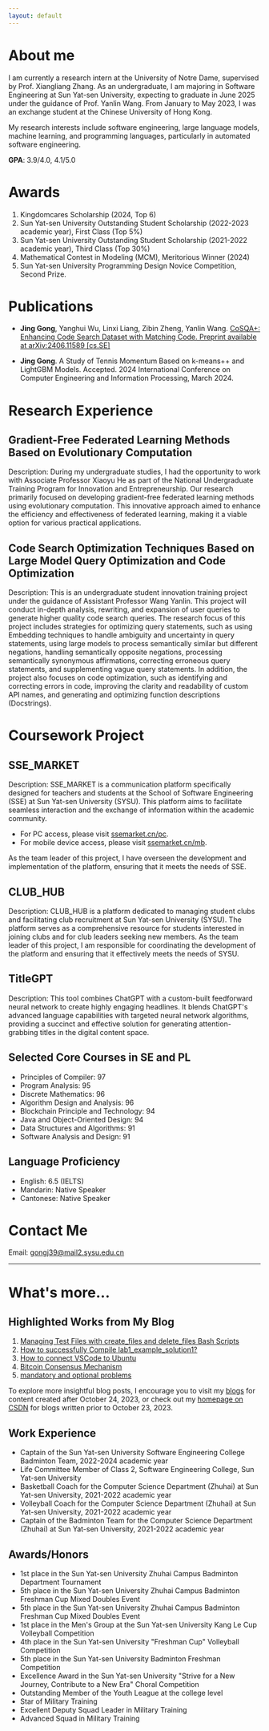 ```yaml
---
layout: default
---
```

# About me

I am currently a research intern at the University of Notre Dame, supervised by Prof. Xiangliang Zhang. As an undergraduate, I am majoring in Software Engineering at Sun Yat-sen University, expecting to graduate in June 2025 under the guidance of Prof. Yanlin Wang. From January to May 2023, I was an exchange student at the Chinese University of Hong Kong.

My research interests include software engineering, large language models, machine learning, and programming languages, particularly in automated software engineering. 

**GPA**: 3.9/4.0, 4.1/5.0

# Awards

1. Kingdomcares Scholarship (2024, Top 6)
2. Sun Yat-sen University Outstanding Student Scholarship (2022-2023 academic year), First Class (Top 5%)
3. Sun Yat-sen University Outstanding Student Scholarship (2021-2022 academic year), Third Class (Top 30%)
4. Mathematical Contest in Modeling (MCM), Meritorious Winner (2024)
5. Sun Yat-sen University Programming Design Novice Competition, Second Prize.


# Publications

- **Jing Gong**, Yanghui Wu, Linxi Liang, Zibin Zheng, Yanlin Wang. [CoSQA+: Enhancing Code Search Dataset with Matching Code. Preprint available at arXiv:2406.11589 [cs.SE]](https://arxiv.org/abs/2406.11589)

- **Jing Gong**. A Study of Tennis Momentum Based on k-means++ and LightGBM Models. Accepted. 2024 International Conference on Computer Engineering and Information Processing, March 2024.



# Research Experience

## Gradient-Free Federated Learning Methods Based on Evolutionary Computation

Description: During my undergraduate studies, I had the opportunity to work with Associate Professor Xiaoyu He as part of the National Undergraduate Training Program for Innovation and Entrepreneurship. Our research primarily focused on developing gradient-free federated learning methods using evolutionary computation. This innovative approach aimed to enhance the efficiency and effectiveness of federated learning, making it a viable option for various practical applications.

## Code Search Optimization Techniques Based on Large Model Query Optimization and Code Optimization

Description: This is an undergraduate student innovation training project under the guidance of Assistant Professor Wang Yanlin. This project will conduct in-depth analysis, rewriting, and expansion of user queries to generate higher quality code search queries. The research focus of this project includes strategies for optimizing query statements, such as using Embedding techniques to handle ambiguity and uncertainty in query statements, using large models to process semantically similar but different negations, handling semantically opposite negations, processing semantically synonymous affirmations, correcting erroneous query statements, and supplementing vague query statements. In addition, the project also focuses on code optimization, such as identifying and correcting errors in code, improving the clarity and readability of custom API names, and generating and optimizing function descriptions (Docstrings).

# Coursework Project

## SSE_MARKET

Description: SSE_MARKET is a communication platform specifically designed for teachers and students at the School of Software Engineering (SSE) at Sun Yat-sen University (SYSU). This platform aims to facilitate seamless interaction and the exchange of information within the academic community.

- For PC access, please visit [ssemarket.cn/pc](http://ssemarket.cn/pc).
- For mobile device access, please visit [ssemarket.cn/mb](http://ssemarket.cn/mb).

As the team leader of this project, I have overseen the development and implementation of the platform, ensuring that it meets the needs of SSE.

## CLUB_HUB

Description: CLUB_HUB is a platform dedicated to managing student clubs and facilitating club recruitment at Sun Yat-sen University (SYSU). The platform serves as a comprehensive resource for students interested in joining clubs and for club leaders seeking new members. As the team leader of this project, I am responsible for coordinating the development of the platform and ensuring that it effectively meets the needs of SYSU.

## TitleGPT

Description: This tool combines ChatGPT with a custom-built feedforward neural network to create highly engaging headlines. It blends ChatGPT's advanced language capabilities with targeted neural network algorithms, providing a succinct and effective solution for generating attention-grabbing titles in the digital content space.

## Selected Core Courses in SE and PL

- Principles of Compiler: 97
- Program Analysis: 95
- Discrete Mathematics: 96
- Algorithm Design and Analysis: 96
- Blockchain Principle and Technology: 94
- Java and Object-Oriented Design: 94
- Data Structures and Algorithms: 91
- Software Analysis and Design: 91

## Language Proficiency
- English: 6.5 (IELTS)
- Mandarin: Native Speaker
- Cantonese: Native Speaker
  
# Contact Me

Email: gongj39@mail2.sysu.edu.cn

--------

# What's more...

## Highlighted Works from My Blog

1. [Managing Test Files with create_files and delete_files Bash Scripts](https://blog.csdn.net/weixin_64123373/article/details/133934518?spm=1001.2014.3001.5502)
2. [How to successfully Compile lab1_example_solution1?](https://blog.csdn.net/weixin_64123373/article/details/133379846?spm=1001.2014.3001.5502)
3. [How to connect VSCode to Ubuntu](https://blog.csdn.net/weixin_64123373/article/details/133928744?spm=1001.2014.3001.5502)
4. [Bitcoin Consensus Mechanism](https://blog.csdn.net/weixin_64123373/article/details/133278783?spm=1001.2014.3001.5502)
5. [mandatory and optional problems](https://blog.csdn.net/weixin_64123373/article/details/133323762?spm=1001.2014.3001.5502)

To explore more insightful blog posts, I encourage you to visit my [blogs](https://mikingg.github.io/blog/) for content created after October 24, 2023, or check out my [homepage on CSDN](https://blog.csdn.net/weixin_64123373?type=blog) for blogs written prior to October 23, 2023.

## Work Experience

- Captain of the Sun Yat-sen University Software Engineering College Badminton Team, 2022-2024 academic year
- Life Committee Member of Class 2, Software Engineering College, Sun Yat-sen University
- Basketball Coach for the Computer Science Department (Zhuhai) at Sun Yat-sen University, 2021-2022 academic year
- Volleyball Coach for the Computer Science Department (Zhuhai) at Sun Yat-sen University, 2021-2022 academic year
- Captain of the Badminton Team for the Computer Science Department (Zhuhai) at Sun Yat-sen University, 2021-2022 academic year

## Awards/Honors

- 1st place in the Sun Yat-sen University Zhuhai Campus Badminton Department Tournament
- 5th place in the Sun Yat-sen University Zhuhai Campus Badminton Freshman Cup Mixed Doubles Event
- 5th place in the Sun Yat-sen University Zhuhai Campus Badminton Freshman Cup Mixed Doubles Event
- 1st place in the Men's Group at the Sun Yat-sen University Kang Le Cup Volleyball Competition
- 4th place in the Sun Yat-sen University "Freshman Cup" Volleyball Competition
- 5th place in the Sun Yat-sen University Badminton Freshman Competition
- Excellence Award in the Sun Yat-sen University "Strive for a New Journey, Contribute to a New Era" Choral Competition
- Outstanding Member of the Youth League at the college level
- Star of Military Training
- Excellent Deputy Squad Leader in Military Training
- Advanced Squad in Military Training



